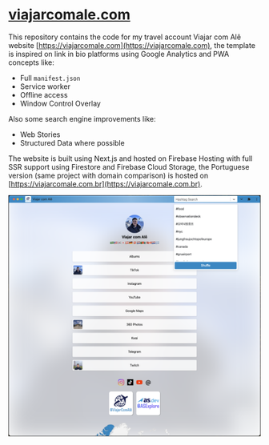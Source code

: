 # [viajarcomale.com](https://viajarcomale.com)

This repository contains the code for my travel account Viajar com Alê website [https://viajarcomale.com](https://viajarcomale.com), the template is inspired on link in bio platforms using Google Analytics and PWA concepts like:

* Full `manifest.json`
* Service worker
* Offline access
* Window Control Overlay

Also some search engine improvements like:

* Web Stories
* Structured Data where possible

The website is built using Next.js and hosted on Firebase Hosting with full SSR support using Firestore and Firebase Cloud Storage, the Portuguese version (same project with domain comparison) is hosted on [https://viajarcomale.com.br](https://viajarcomale.com.br).

![Web App Screenshot](./webapp.png)
